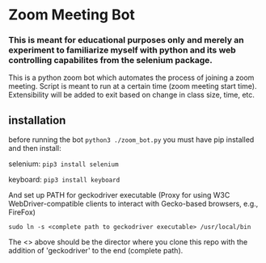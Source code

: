 # Zoom Meeting Bot
### This is meant for educational purposes only and merely an experiment to familiarize myself with python and its web controlling capabilites from the selenium package.
This is a python zoom bot which automates the process of joining a zoom meeting. Script is meant to run at a certain time (zoom meeting start time). Extensibility will be added to exit based on change in class size, time, etc. 

## installation
before running the bot `python3 ./zoom_bot.py` you must have pip installed and then install:

selenium: `pip3 install selenium`

keyboard: `pip3 install keyboard`

And set up PATH for geckodriver executable (Proxy for using W3C WebDriver-compatible clients to interact with Gecko-based browsers, e.g., FireFox)

`sudo ln -s <complete path to geckodriver executable> /usr/local/bin`

The <> above should be the director where you clone this repo with the addition of 'geckodriver' to the end (complete path).

